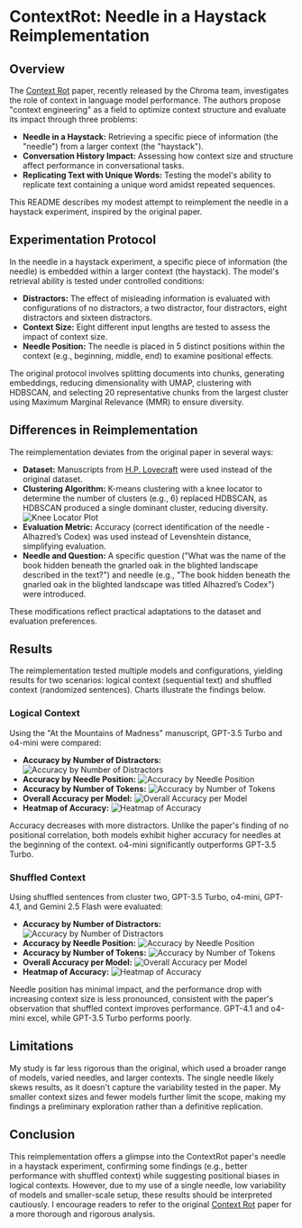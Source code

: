 # ContextRot: Needle in a Haystack Reimplementation

## Overview
The [Context Rot](https://research.trychroma.com/context-rot) paper, recently released by the Chroma team, investigates the role of context in language model performance. The authors propose "context engineering" as a field to optimize context structure and evaluate its impact through three problems:

- **Needle in a Haystack:** Retrieving a specific piece of information (the "needle") from a larger context (the "haystack").
- **Conversation History Impact:** Assessing how context size and structure affect performance in conversational tasks.
- **Replicating Text with Unique Words:** Testing the model's ability to replicate text containing a unique word amidst repeated sequences.

This README describes my modest attempt to reimplement the needle in a haystack experiment, inspired by the original paper. 

## Experimentation Protocol
In the needle in a haystack experiment, a specific piece of information (the needle) is embedded within a larger context (the haystack). The model's retrieval ability is tested under controlled conditions:

- **Distractors:** The effect of misleading information is evaluated with configurations of no distractors, a two distractor, four distractors, eight distractors and sixteen distractors.
- **Context Size:** Eight different input lengths are tested to assess the impact of context size.
- **Needle Position:** The needle is placed in 5 distinct positions within the context (e.g., beginning, middle, end) to examine positional effects.

The original protocol involves splitting documents into chunks, generating embeddings, reducing dimensionality with UMAP, clustering with HDBSCAN, and selecting 20 representative chunks from the largest cluster using Maximum Marginal Relevance (MMR) to ensure diversity.

## Differences in Reimplementation
The reimplementation deviates from the original paper in several ways:

- **Dataset:** Manuscripts from [H.P. Lovecraft](https://www.hplovecraft.com/writings/fiction/) were used instead of the original dataset.
- **Clustering Algorithm:** K-means clustering with a knee locator to determine the number of clusters (e.g., 6) replaced HDBSCAN, as HDBSCAN produced a single dominant cluster, reducing diversity.
![Knee Locator Plot](reports/knee_plot.png)
- **Evaluation Metric:** Accuracy (correct identification of the needle - Alhazred’s Codex) was used instead of Levenshtein distance, simplifying evaluation.
- **Needle and Question:** A specific question ("What was the name of the book hidden beneath the gnarled oak in the blighted landscape described in the text?") and needle (e.g., "The book hidden beneath the gnarled oak in the blighted landscape was titled Alhazred’s Codex") were introduced.

These modifications reflect practical adaptations to the dataset and evaluation preferences.

## Results
The reimplementation tested multiple models and configurations, yielding results for two scenarios: logical context (sequential text) and shuffled context (randomized sentences). Charts illustrate the findings below.

### Logical Context
Using the "At the Mountains of Madness" manuscript, GPT-3.5 Turbo and o4-mini were compared:

- **Accuracy by Number of Distractors:**
  ![Accuracy by Number of Distractors](reports/performance%20(COS)/accuracy_by_distractors.png)
- **Accuracy by Needle Position:**
  ![Accuracy by Needle Position](reports/performance%20(COS)/accuracy_by_position.png)
- **Accuracy by Number of Tokens:**
  ![Accuracy by Number of Tokens](reports/performance%20(COS)/accuracy_by_tokens.png)
- **Overall Accuracy per Model:**
  ![Overall Accuracy per Model](reports/performance%20(COS)/accuracy_per_model.png)
- **Heatmap of Accuracy:**
  ![Heatmap of Accuracy](reports/performance%20(COS)/heatmap_all_models.png)

Accuracy decreases with more distractors. Unlike the paper's finding of no positional correlation, both models exhibit higher accuracy for needles at the beginning of the context. o4-mini significantly outperforms GPT-3.5 Turbo.

### Shuffled Context
Using shuffled sentences from cluster two, GPT-3.5 Turbo, o4-mini, GPT-4.1, and Gemini 2.5 Flash were evaluated:

- **Accuracy by Number of Distractors:**
  ![Accuracy by Number of Distractors](reports/performance%20(shuffled)/accuracy_by_distractors.png)
- **Accuracy by Needle Position:**
  ![Accuracy by Needle Position](reports/performance%20(shuffled)/accuracy_by_position.png)
- **Accuracy by Number of Tokens:**
  ![Accuracy by Number of Tokens](reports/performance%20(shuffled)/accuracy_by_tokens.png)
- **Overall Accuracy per Model:**
  ![Overall Accuracy per Model](reports/performance%20(shuffled)/accuracy_per_model.png)
- **Heatmap of Accuracy:**
  ![Heatmap of Accuracy](reports/performance%20(shuffled)/heatmap_all_models.png)

Needle position has minimal impact, and the performance drop with increasing context size is less pronounced, consistent with the paper's observation that shuffled context improves performance. GPT-4.1 and o4-mini excel, while GPT-3.5 Turbo performs poorly.

## Limitations

My study is far less rigorous than the original, which used a broader range of models, varied needles, and larger contexts. The single needle likely skews results, as it doesn't capture the variability tested in the paper. My smaller context sizes and fewer models further limit the scope, making my findings a preliminary exploration rather than a definitive replication.

## Conclusion

This reimplementation offers a glimpse into the ContextRot paper's needle in a haystack experiment, confirming some findings (e.g., better performance with shuffled context) while suggesting positional biases in logical contexts. However, due to my use of a single needle, low variability of models and smaller-scale setup, these results should be interpreted cautiously. I encourage readers to refer to the original [Context Rot](https://research.trychroma.com/context-rot) paper for a more thorough and rigorous analysis.